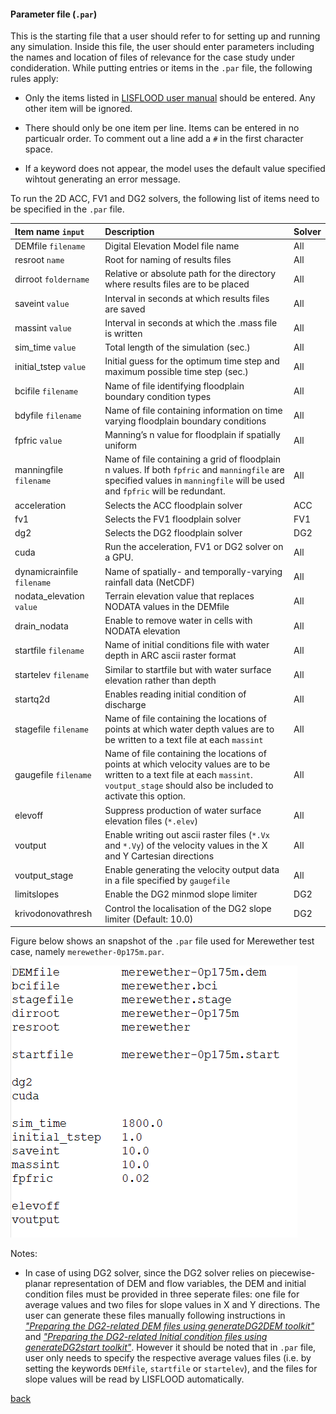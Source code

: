 #### Parameter file (`.par`)

This is the starting file that a user should refer to for setting up and running any simulation. Inside this file, the user should enter parameters including the names and location of files of relevance for the case study under condideration. While putting entries or items in the `.par` file, the following rules apply:  

   * Only the items listed in [LISFLOOD user manual](https://drive.google.com/file/d/1Yk5txMWWfSqPcPOqjQh30XLSp8Sypy1M/view) should be entered. Any other item will be ignored. 
   
   * There should only be one item per line. Items can be entered in no particualr order. To comment out a line add a `#` in the first character space.

   * If a keyword does not appear, the model uses the default value specified wihtout generating an error message.
   
To run the 2D ACC, FV1 and DG2 solvers, the following list of items need to be specified in the `.par` file. 


   | Item name `input` | Description | Solver |
   | :---         | :---      | :--- |
   | DEMfile `filename`   | Digital Elevation Model file name     | All    |
   | resroot `name`     | Root for naming of results files       | All    |
   | dirroot `foldername`     | Relative or absolute path for the directory where results files are to be placed       | All     |
   | saveint `value`     | Interval in seconds at which results files are saved       | All    |
   | massint `value`     | Interval in seconds at which the .mass file is written     | All     |
   | sim_time `value`     | Total length of the simulation (sec.)       | All     |
   | initial_tstep `value`     | Initial guess for the optimum time step and maximum possible time step (sec.)      | All     |
   | bcifile `filename`     | Name of file identifying floodplain boundary condition types       | All    |
   | bdyfile `filename`     | Name of file containing information on time varying floodplain boundary conditions       | All     |
   | fpfric `value`     | Manning’s n value for floodplain if spatially uniform       | All      |
   | manningfile `filename`     | Name of file containing a grid of floodplain n values. If both `fpfric` and `manningfile` are specified values in `manningfile` will be used and `fpfric` will be redundant.       | All     |
   | acceleration        | Selects the ACC floodplain solver       | ACC      |
   | fv1     | Selects the FV1 floodplain solver       | FV1      |
   | dg2     | Selects the DG2 floodplain solver       | DG2      |
   | cuda    | Run the acceleration, FV1 or DG2 solver on a GPU.       | All      |
   | dynamicrainfile `filename`   | Name of spatially- and temporally-varying rainfall data (NetCDF)     | All    |
   | nodata_elevation `value`     | Terrain elevation value that replaces NODATA values in the DEMfile      | All    |
   | drain_nodata     | Enable to remove water in cells with NODATA elevation       | All    |
   | startfile `filename`     | Name of initial conditions file with water depth in ARC ascii raster format     | All    |
   | startelev `filename`     | Similar to startfile but with water surface elevation rather than depth    | All    |
   | startq2d    | Enables reading initial condition of discharge   | All    |
   | stagefile `filename`     | Name of file containing the locations of points at which water depth values are to be written to a text file at each `massint`     | All    |
   | gaugefile `filename`     | Name of file containing the locations of points at which velocity values are to be written to a text file at each `massint`. `voutput_stage` should also be included to activate this option.     | All    |
   | elevoff     | Suppress production of water surface elevation files (`*.elev`)    | All    |
   | voutput     | Enable writing out ascii raster files (`*.Vx` and `*.Vy`) of the velocity values in the X and Y Cartesian directions    | All    |
   | voutput_stage     | Enable generating the velocity output data in a file specified by `gaugefile`    | All    |
   | limitslopes     | Enable the DG2 minmod slope limiter      | DG2   |
   | krivodonovathresh     | Control the localisation of the DG2 slope limiter (Default: 10.0)       | DG2   |
   
   Figure below shows an snapshot of the `.par` file used for Merewether test case, namely `merewether-0p175m.par`.
   
   ![image](/Figures/mer8.png)
   
   Notes:

   - In case of using DG2 solver, since the DG2 solver relies on piecewise-planar representation of DEM and flow variables, the DEM and initial condition files must be provided in three seperate files: one file for average values and two files for slope values in X and Y directions. The user can generate these files manually following instructions in [*"Preparing the DG2-related DEM files using generateDG2DEM toolkit"*](/Merewether2-4.md) and [*"Preparing the DG2-related Initial condition files using generateDG2start toolkit"*](/Merewether2-5.md). However it should be noted that in `.par` file, user only needs to specify the respective average values files (i.e. by setting the keywords `DEMfile`, `startfile` or `startelev`), and the files for slope values will be read by LISFLOOD automatically.  
   
   [back](/Merewether1.md)

